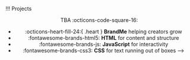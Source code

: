 

!!! Projects
    <center>TBA :octicons-code-square-16:<center>



<div class="grid cards" markdown>

- :octicons-heart-fill-24:{ .heart } __BrandMe__ helping creators grow
- :fontawesome-brands-html5: __HTML__ for content and structure
- :fontawesome-brands-js: __JavaScript__ for interactivity
- :fontawesome-brands-css3: __CSS__ for text running out of boxes -->
<!-- - :fontawesome-brands-internet-explorer: __Internet Explorer__ ... huh?
- :fontawesome-brands-internet-explorer: __Internet Explorer__ ... huh?
- :fontawesome-brands-internet-explorer: __Internet Explorer__ ... huh?
- :fontawesome-brands-internet-explorer: __Internet Explorer__ ... huh? 

</div>


<div class="grid cards" markdown>

<!-- - :octicons-heart-fill-24:{ .heart } __BrandMe__ helping creators grow
- :fontawesome-brands-html5: __HTML__ for content and structure
- :fontawesome-brands-js: __JavaScript__ for interactivity
- :fontawesome-brands-css3: __CSS__ for text running out of boxes -->
<!-- - :fontawesome-brands-internet-explorer: __Internet Explorer__ ... huh?
- :fontawesome-brands-internet-explorer: __Internet Explorer__ ... huh?
- :fontawesome-brands-internet-explorer: __Internet Explorer__ ... huh?
- :fontawesome-brands-internet-explorer: __Internet Explorer__ ... huh? -->


</div>

<div class="grid cards" markdown>

<!-- -   :material-clock-fast:{ .lg .middle } __Set up in 5 minutes__

    ---

    Install [`mkdocs-material`](#) with [`pip`](#) and get up
    and running in minutes

    [:octicons-arrow-right-24: Getting started](#)

-   :fontawesome-brands-markdown:{ .lg .middle } __It's just Markdown__

    ---

    Focus on your content and generate a responsive and searchable static site

    [:octicons-arrow-right-24: Reference](#)

-   :material-format-font:{ .lg .middle } __Made to measure__

    ---

    Change the colors, fonts, language, icons, logo and more with a few lines

    [:octicons-arrow-right-24: Customization](#)

-   :material-scale-balance:{ .lg .middle } __Open Source, MIT__

    ---

    Material for MkDocs is licensed under MIT and available on [GitHub]

    [:octicons-arrow-right-24: License](#) -->

</div>